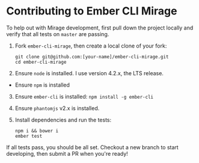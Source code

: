 # Contributing to Ember CLI Mirage

To help out with Mirage development, first pull down the project locally and verify that all tests on `master` are passing.

1. Fork `ember-cli-mirage`, then create a local clone of your fork:

    ```
    git clone git@github.com:[your-name]/ember-cli-mirage.git
    cd ember-cli-mirage
    ```
    
2. Ensure `node` is installed. I use version 4.2.x, the LTS release.
  - Ensure `npm` is installed
3. Ensure `ember-cli` is installed: `npm install -g ember-cli`
4. Ensure `phantomjs` v2.x is installed.
5. Install dependencies and run the tests:

    ```
    npm i && bower i
    ember test
    ```

If all tests pass, you should be all set. Checkout a new branch to start developing, then submit a PR when you're ready!
